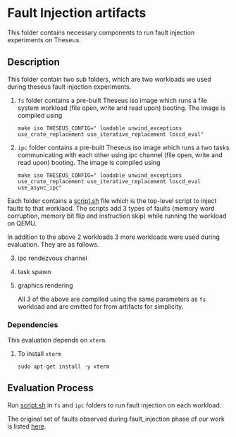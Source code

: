 # Fault Injection artifacts

This folder contains necessary components to run fault injection experiments on Theseus.

## Description
This folder contain two sub folders, which are two workloads we used during theseus fault injection experiments.

1. `fs` folder contains a pre-built Theseus iso image which runs a file system workload (file open, write and read upon) booting. The image is compiled using 

   `make iso THESEUS_CONFIG=" loadable unwind_exceptions use_crate_replacement use_iterative_replacement loscd_eval"`

2. `ipc` folder contains a pre-built Theseus iso image which runs a two tasks communicating with each other using ipc channel (file open, write and read upon) booting. The image is compiled using 

   `make iso THESEUS_CONFIG=" loadable unwind_exceptions use_crate_replacement use_iterative_replacement loscd_eval use_async_ipc"`

Each folder contains a [script.sh](./script.sh) file which is the top-level script to inject faults to that worklaod. The scripts add 3 types of faults (memory word corruption, memory bit flip and instruction skip) while running the workload on QEMU.

In addition to the above 2 workloads 3 more workloads were used during evaluation. They are as follows. 

3. ipc rendezvous channel

4. task spawn

5. graphics rendering

   All 3 of the above are compiled using the same parameters as `fs` workload and are omitted for from artifacts for simplicity.

### Dependencies

This evaluation depends on `xterm`.

1. To install `xterm`

   `sudo apt-get install -y xterm`

## Evaluation Process
Run [script.sh](./script.sh) in `fs` and `ipc` folders to run fault injection on each workload.

The original set of faults observed during fault_injection phase of our work is listed [here](https://docs.google.com/document/d/1k9BeG21ZAiWrMN3-TitT3987zsBd_p0gDCyNzYnWPl4/edit?usp=sharing).